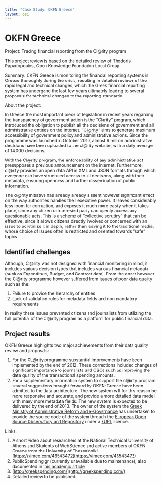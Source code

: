 ```yaml
---
title: "Case Study: OKFN Greece"
layout: osi
---
```


# OKFN Greece

Project: Tracing financial reporting from the Cl@rity program

This project review is based on the detailed review of Thodoris
Papadopoulos, Open Knowledge Foundation Local Group.

Summary: OKFN Greece is monitoring the financial reporting systems in
Greece thoroughly during the crisis, resulting in detailed reviews of
the rapid legal and technical changes, which the Greek financial
reporting system has undergone the last few years ultimately leading to
several proposals for technical changes to the reporting standards.

About the project:

In Greece the most important piece of legislation in recent years
regarding the transparency of government action is the “Clarity”
program, which introduced the obligation to publish all the decisions of
government and all administrative entities on the Internet.
[“Cl@rity”](http://diavgeia.gov.gr/) aims to generate maximum
accessibility of government policy and administrative actions. Since the
programme was launched in October 2010, almost 6 million administrative
decisions have been uploaded to the cl@rity website, with a daily
average of 14,000 decisions.

With the Cl@rity program, the enforceability of any administrative act
presupposes a previous announcement on the internet. Furthermore,
cl@rity provides an open data API in XML and JSON formats through which
everyone can have structured access to all decisions, along with their
metadata, ensuring openness and further dissemination of public
information.

The cl@rity initiative has already already a silent however significant
effect on the way authorities handles their executive power. It leaves
considerably less room for corruption, and exposes it much more easily
when it takes place, since any citizen or interested party can openly
access any questionable acts. This is a scheme of “collective scrutiny”
that can be effective, since it allows citizens directly involved or
concerned with an issue to scrutinize it in depth, rather than leaving
it to the traditional media, whose choice of issues often is restricted
and oriented towards “safe” topics

## Identified challenges

Although, Cl@rity was not designed with financial monitoring in mind, it
includes various decision types that includes various financial metadata
(such as Expenditure, Budget, and Contract data). From the onset however
the Cl@rity programme however suffered from issues of poor data quality
such as the:

1.  Failure to provide the hierarchy of entities
2.  Lack of validation rules for metadata fields and non mandatory
    requirements

In reality these issues prevented citizens and journalists from
utilizing the full potential of the Cl@rity program as a platform for
public financial data.

## Project results

OKFN Greece highlights two major achievements from their data quality
review and proposals:

1.  For the CL@rity programme substantial improvements have been
    implemented by the end of 2012. These corrections included changes
    of significant importance to journalists and CSOs such as improving
    the data quality of the transactional spending amounts.
2.  For a supplementary information system to support the cl@rity
    program several suggestions brought forward by OKFN-Greece have been
    admitted to the data architecture. The new system will for this
    reason be more responsive and accurate, and provide a more detailed
    data model with many more metadata fields. The new system is
    expected to be delivered by the end of 2013. The owner of the system
    the [Greek Ministry of Administrative Reform and
    e-Governance](http://www.ydmed.gov.gr/) has undertaken to provide
    the source code of the system through the [European Open Source
    Observatory and
    Repository](http://joinup.ec.europa.eu/community/osor/description) under
    a [EUPL](http://joinup.ec.europa.eu/software/page/eupl) licence.

Links:

1.  A short video about researchers at the National Technical University
    of Athens and Students of WebScience and active members of OKFN
    Greece from the University of Thessaloniki
    [https://vimeo.com/46543472](https://vimeo.com/46543472)
2.  PublicSpending.gr (currently unavailable due to maintenance), also
    documented in [this academic
    article](http://papers.ssrn.com/sol3/papers.cfm?abstract_id=2193600)
3.  [http://greekspending.com/](http://greekspending.com/)
4.  Detailed review to be published.
